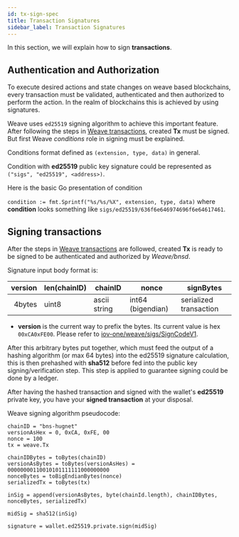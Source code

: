 ```yaml
---
id: tx-sign-spec
title: Transaction Signatures
sidebar_label: Transaction Signatures
---
```


In this section, we will explain how to sign __transactions__.

## Authentication and Authorization

To execute desired actions and state changes on weave based blockchains, every transaction must be validated, authenticated and then authorized to perform the action. In the realm of blockchains this is achieved by using signatures.

Weave uses `ed25519` signing algorithm to achieve this important feature.
After following the steps in [Weave transactions](weave/weave-api-spec/02-transaction.md), created **Tx** must be signed. But first Weave *conditions* role in signing must be explained.

[//]: # (TODO move readthedocs documentation to this project and give references here)

Conditions format defined as `(extension, type, data)` in general.

Condition with __ed25519__ public key signature could be represented as `("sigs", "ed25519", <address>)`.

Here is the basic Go presentation of condition

`condition := fmt.Sprintf("%s/%s/%X", extension, type, data)` where __condition__ looks something like `sigs/ed25519/636f6e646974696f6e64617461`.

## Signing transactions

After the steps in [Weave transactions](weave/weave-api-spec/02-transaction.md) are followed, created **Tx** is ready to be signed to be authenticated and authorized by *Weave/bnsd*.

Signature input body format is:

| version     | len(chainID)     | chainID          | nonce                 | signBytes                  |
|--------:    |--------------    |--------------    |-------------------    |------------------------    |
| 4bytes      | uint8            | ascii string     | int64 (bigendian)     | serialized transaction     |

- **version** is the current way to prefix the bytes. Its current value is hex `00xCA0xFE00`. Please refer to [iov-one/weave/sigs/SignCodeV1](https://github.com/iov-one/weave/blob/v0.18.0/x/sigs/controller.go#L14).

After this arbitrary bytes put together, which must feed the output of a hashing algorithm (or max 64 bytes) into the ed25519 signature calculation, this is then prehashed with __sha512__ before fed into the public key signing/verification step. This step is applied to guarantee signing could be done by a ledger.

After having the hashed transaction and signed with the wallet's **ed25519** private key, you have your **signed transaction** at your disposal.

Weave signing algorithm pseudocode:

```
chainID = "bns-hugnet"
versionAsHex = 0, 0xCA, 0xFE, 00
nonce = 100
tx = weave.Tx

chainIDBytes = toBytes(chainID)
versionAsBytes = toBytes(versionAsHes) = 00000000110010101111111000000000
nonceBytes = toBigEndianBytes(nonce)
serializedTx = toBytes(tx)

inSig = append(versionAsBytes, byte(chainId.length), chainIDBytes, nonceBytes, serializedTx)

midSig = sha512(inSig)

signature = wallet.ed25519.private.sign(midSig)
```
